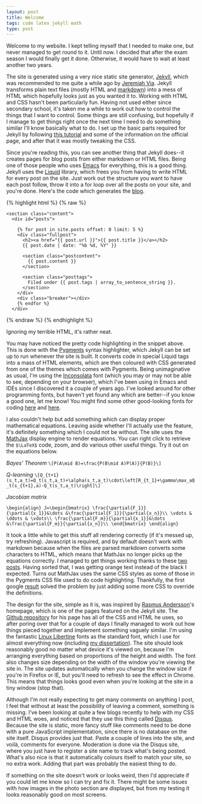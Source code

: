 ```yaml
---
layout: post
title: Welcome
tags: code latex jekyll math
type: post
---
```


Welcome to my website. I kept telling myself that I needed to make one, but
never managed to get round to it. Until now. I decided that after the exam
season I would finally get it done. Otherwise, it would have to wait at least
another two years.

The site is generated using a very nice static site generator,
[Jekyll](http://jekyllrb.com), which was recommended to me quite a while ago by
[Jeremiah Via](http://jeremiahvia.com). Jekyll transforms plain text files
(mostly HTML and [markdown](http://daringfireball.net/projects/markdown/)) into
a mess of HTML which hopefully looks just as you wanted it to. Working with HTML
and CSS hasn't been particularly fun. Having not used either since secondary
school, it's taken me a while to work out how to control the things that I want
to control. Some things are still confusing, but hopefully if I manage to get
things right once the next time I need to do something similar I'll know
basically what to do. I set up the basic parts required for Jekyll by following
[this tutorial](http://net.tutsplus.com/tutorials/other/building-static-sites-with-jekyll/)
and some of the information on the official page, and after that it was mostly
tweaking the CSS.

Since you're reading this, you can see another thing that Jekyll does--it
creates pages for blog posts from either markdown or HTML files. Being one of
those people who uses [Emacs](http://www.gnu.org/software/emacs/) for
everything, this is a good thing. Jekyll uses the
[Liquid](http://liquidmarkup.org/) library, which frees you from having to write
HTML for every post on the site. Just work out the structure you want to have
each post follow, throw it into a for loop over all the posts on your site, and
you're done. Here's the code which generates the [blog](/).

{% highlight html %}
{% raw %}

    <section class="content">
      <div id="posts">
    
        {% for post in site.posts offset: 0 limit: 5 %}
        <div class="fullpost">
          <h2><a href="{{ post.url }}">{{ post.title }}</a></h2>
          {{ post.date | date: "%b %d, %Y" }}
    
          <section class="postcontent">
    	    {{ post.content }}
          </section>
          
          <section class="posttags">
    	    Filed under {{ post.tags | array_to_sentence_string }}.
          </section>
        </div>
        <div class="breaker"></div>
        {% endfor %}
      </div>
   </section>

{% endraw %}
{% endhighlight %}

Ignoring my terrible HTML, it's rather neat.

You may have noticed the pretty code highlighting in the snippet above. This is
done with the [Pygments](http://pygments.org/) syntax highlighter, which Jekyll
can be set up to run whenever the site is built. It converts code in special
Liquid tags into a mass of HTML elements, which are then coloured with CSS
generated from one of the themes which comes with Pygments. Being unimaginative
as usual, I'm using the
[Inconsolata](http://www.levien.com/type/myfonts/inconsolata.html) font (which
you may or may not be able to see, depending on your browser), which
I've been using in Emacs and IDEs since I discovered it a couple of years
ago. I've looked around for other programming fonts, but haven't yet found any
which are better--if you know a good one, let me know! You might find some
other good-looking fonts for coding
[here](http://hivelogic.com/articles/top-10-programming-fonts) and
[here](http://www.slant.co/topics/67/~what-are-the-best-programming-fonts).

I also couldn't help but add something which can display proper mathematical
equations. Leaving aside whether I'll actually use the feature, it's definitely
something which I could not be without. The site uses the
[MathJax](http://www.mathjax.org/) display engine to render equations. You can
right click to retrieve the `$\LaTeX$` code, zoom, and do various other useful
things. Try it out on the equations below.


_Bayes' Theorem_
`\[P(A\mid B)=\frac{P(B\mid A)P(A)}{P(B)}\]`

_Q-learning_
`\[Q_{t+1}(s_t,a_t)=Q_t(s_t,a_t)+\alpha(s_t,a_t)\cdot\left[R_{t_1}+\gamma\max_aQ_t(s_{t+1},a)-Q_t(s_t,a_t)\right]\]`

_Jacobian matrix_

`\begin{align}
J=\begin{bmatrix}
\frac{\partial{F_1}}{\partial{x_1}}&\dots &\frac{\partial{F_1}}{\partial{x_n}}\\
\vdots & \ddots & \vdots\\
\frac{\partial{F_m}}{\partial{x_1}}&\dots &\frac{\partial{F_m}}{\partial{x_n}}\\
\end{bmatrix}
\end{align}`

It took a little while to get this stuff all rendering correctly (if it's messed
up, try refreshing). Javascript is required, and by default doesn't work with
markdown because when the files are parsed markdown converts some characters to
HTML, which means that MathJax no longer picks up the equations correctly. I
managed to get things working thanks to these
[two](http://checkmyworking.com/2012/01/how-to-get-beautifully-typeset-maths-on-your-blog/)
[posts](http://doswa.com/2011/07/20/mathjax-in-markdown.html). Having sorted
that, I was getting orange text instead of the black I expected. Turns out
MathJax uses the same CSS styles as some of those in the Pygments CSS file used
to do code highlighting. Thankfully, the first google
[result](https://groups.google.com/forum/?fromgroups#!topic/mathjax-users/FgCBLdT15nM)
solved the problem by just adding some more CSS to override the definitions.

The design for the site, simple as it is, was inspired by
[Rasmus Andersson](http://rsms.me/)'s homepage, which is one of the pages
featured on the Jekyll site. The
[Github repository](https://github.com/rsms/rsms.github.com) for his page has
all of the CSS and HTML he uses, so after poring over that for a couple of days
I finally managed to work out how things pieced together and implement something
vaguely similar. I'm using the fantastic
[Linux Libertine](http://www.linuxlibertine.org/) fonts as the standard font,
which I use for almost everything now (including
[my dissertation](/projects/gravlens/)). The site should look reasonably good no
matter what device it's viewed on, because I'm arranging everything based on
proportions of the height and width. The font also changes size depending on the
width of the window you're viewing the site in. The site updates automatically
when you change the window size if you're in Firefox or IE, but you'll need to
refresh to see the effect in Chrome. This means that things looks good even when
you're looking at the site in a tiny window (stop that).

Although I'm not really expecting to get many comments on anything I post, I
feel that without at least the possibility of leaving a comment, something is
missing. I've been looking at quite a few blogs recently to help with my CSS and
HTML woes, and noticed that they use this thing called
[Disqus](http://disqus.com/). Because the site is static, more fancy stuff like
comments need to be done with a pure JavaScript implementation, since there is
no database on the site itself. Disqus provides just that. Paste a couple of
lines into the site, and voilà, comments for everyone. Moderation is done via
the Disqus site, where you just have to register a site name to track what's
being posted. What's also nice is that it automatically colours itself to match
your site, so no extra work. Adding that part was probably the easiest thing to
do.

If something on the site doesn't work or looks weird, then I'd appreciate if you
could let me know so I can try and fix it. There might be some issues with how
images in the photo section are displayed, but from my testing it looks
reasonably good on most screens.
